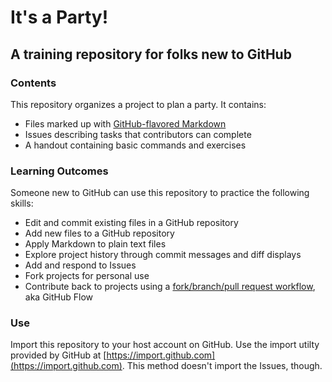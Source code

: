 # It's a Party!
## A training repository for folks new to GitHub

### Contents
This repository organizes a project to plan a party. It contains:
- Files marked up with [GitHub-flavored Markdown](https://guides.github.com/features/mastering-markdown/)
- Issues describing tasks that contributors can complete
- A handout containing basic commands and exercises

### Learning Outcomes
Someone new to GitHub can use this repository to practice the following skills:
- Edit and commit existing files in a GitHub repository
- Add new files to a GitHub repository
- Apply Markdown to plain text files
- Explore project history through commit messages and diff displays
- Add and respond to Issues
- Fork projects for personal use
- Contribute back to projects using a [fork/branch/pull request workflow](https://github.com/dmgt/swc_github_flow/blob/master/for_novice_contributors.md), aka GitHub Flow

### Use
Import this repository to your host account on GitHub. Use the import
utilty provided by GitHub at [https://import.github.com](https://import.github.com). This method doesn't import the Issues, though.
